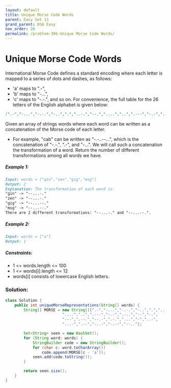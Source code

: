 ```yaml
---
layout: default
title: Unique Morse Code Words
parent: Easy Set 13
grand_parent: DSA Easy
nav_order: 26
permalink: /problem-396-Unique Morse Code Words/
---
```

# Unique Morse Code Words
International Morse Code defines a standard encoding where each letter is mapped to a series of dots and dashes, as follows:

* 'a' maps to ".-",
* 'b' maps to "-...",
* 'c' maps to "-.-.", and so on.
For convenience, the full table for the 26 letters of the English alphabet is given below:

```markdown
[".-","-...","-.-.","-..",".","..-.","--.","....","..",".---","-.-",".-..","--","-.","---",".--.","--.-",".-.","...","-","..-","...-",".--","-..-","-.--","--.."]
```
Given an array of strings words where each word can be written as a concatenation of the Morse code of each letter.

* For example, "cab" can be written as "-.-..--...", which is the concatenation of "-.-.", ".-", and "-...". We will call such a concatenation the transformation of a word.
Return the number of different transformations among all words we have.

##### Example 1:
```markdown
Input: words = ["gin","zen","gig","msg"]
Output: 2
Explanation: The transformation of each word is:
"gin" -> "--...-."
"zen" -> "--...-."
"gig" -> "--...--."
"msg" -> "--...--."
There are 2 different transformations: "--...-." and "--...--.".
```
##### Example 2:
```markdown
Input: words = ["a"]
Output: 1
```
##### Constraints:
* 1 <= words.length <= 100
* 1 <= words[i].length <= 12
* words[i] consists of lowercase English letters.

### Solution:
```java
class Solution {
    public int uniqueMorseRepresentations(String[] words) {
        String[] MORSE = new String[]{".-","-...","-.-.","-..",".","..-.","--.",
                         "....","..",".---","-.-",".-..","--","-.",
                         "---",".--.","--.-",".-.","...","-","..-",
                         "...-",".--","-..-","-.--","--.."};

        Set<String> seen = new HashSet();
        for (String word: words) {
            StringBuilder code = new StringBuilder();
            for (char c: word.toCharArray())
                code.append(MORSE[c - 'a']);
            seen.add(code.toString());
        }

        return seen.size();
    }
}
```